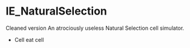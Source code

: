 # IE_NaturalSelection

Cleaned version
An atrociously useless Natural Selection cell simulator. 
- Cell eat cell

